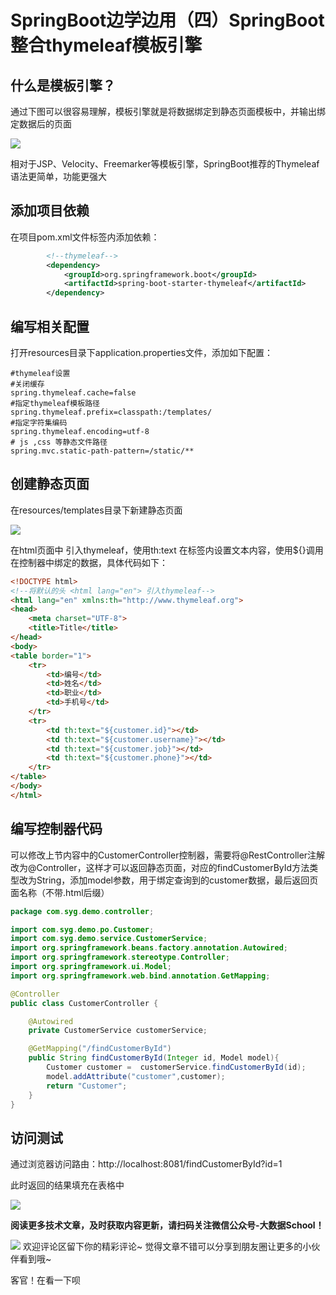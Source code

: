 # SpringBoot边学边用（四）SpringBoot整合thymeleaf模板引擎

## 什么是模板引擎？

通过下图可以很容易理解，模板引擎就是将数据绑定到静态页面模板中，并输出绑定数据后的页面

![]( http://images.simplesay.top/book/image-20200818202655131.png)

相对于JSP、Velocity、Freemarker等模板引擎，SpringBoot推荐的Thymeleaf语法更简单，功能更强大

## 添加项目依赖

在项目pom.xml文件<dependencies></dependencies>标签内添加依赖：

```xml
        <!--thymeleaf-->
        <dependency>
            <groupId>org.springframework.boot</groupId>
            <artifactId>spring-boot-starter-thymeleaf</artifactId>
        </dependency>
```

## 编写相关配置

打开resources目录下application.properties文件，添加如下配置：

```properties
#thymeleaf设置
#关闭缓存
spring.thymeleaf.cache=false
#指定thymeleaf模板路径
spring.thymeleaf.prefix=classpath:/templates/
#指定字符集编码
spring.thymeleaf.encoding=utf-8
# js ,css 等静态文件路径
spring.mvc.static-path-pattern=/static/**
```

## 创建静态页面

在resources/templates目录下新建静态页面

![]( http://images.simplesay.top/book/image-20200818200627116.png)

在html页面中 引入thymeleaf，使用th:text 在标签内设置文本内容，使用${}调用在控制器中绑定的数据，具体代码如下：

```html
<!DOCTYPE html>
<!--将默认的头 <html lang="en"> 引入thymeleaf-->
<html lang="en" xmlns:th="http://www.thymeleaf.org">
<head>
    <meta charset="UTF-8">
    <title>Title</title>
</head>
<body>
<table border="1">
    <tr>
        <td>编号</td>
        <td>姓名</td>
        <td>职业</td>
        <td>手机号</td>
    </tr>
    <tr>
        <td th:text="${customer.id}"></td>
        <td th:text="${customer.username}"></td>
        <td th:text="${customer.job}"></td>
        <td th:text="${customer.phone}"></td>
    </tr>
</table>
</body>
</html>
```

## 编写控制器代码

可以修改上节内容中的CustomerController控制器，需要将@RestController注解改为@Controller，这样才可以返回静态页面，对应的findCustomerById方法类型改为String，添加model参数，用于绑定查询到的customer数据，最后返回页面名称（不带.html后缀）

```java
package com.syg.demo.controller;

import com.syg.demo.po.Customer;
import com.syg.demo.service.CustomerService;
import org.springframework.beans.factory.annotation.Autowired;
import org.springframework.stereotype.Controller;
import org.springframework.ui.Model;
import org.springframework.web.bind.annotation.GetMapping;

@Controller
public class CustomerController {

    @Autowired
    private CustomerService customerService;

    @GetMapping("/findCustomerById")
    public String findCustomerById(Integer id, Model model){
        Customer customer =  customerService.findCustomerById(id);
        model.addAttribute("customer",customer);
        return "Customer";
    }
}
```

## 访问测试

通过浏览器访问路由：http://localhost:8081/findCustomerById?id=1

此时返回的结果填充在表格中

![]( http://images.simplesay.top/book/image-20200818204035372.png)

**阅读更多技术文章，及时获取内容更新，请扫码关注微信公众号-大数据School！**

![](http://images.simplesay.top/book/wechat.png)
欢迎评论区留下你的精彩评论~
觉得文章不错可以分享到朋友圈让更多的小伙伴看到哦~

客官！在看一下呗